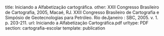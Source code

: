 title: Iniciando a Alfabetização cartográfica.
other: XXII Congresso Brasileiro de Cartografia, 2005, Macaé, RJ. XXII Congresso Brasileiro de Cartografia e Simpósio de Geotecnologias para Petróleo. Rio deJjaneiro : SBC, 2005. v. 1. p. 203-211.
url: Iniciando a Alfabetização Cartográfica.pdf
urltype: PDF
section: cartografia-escolar
template: publication
